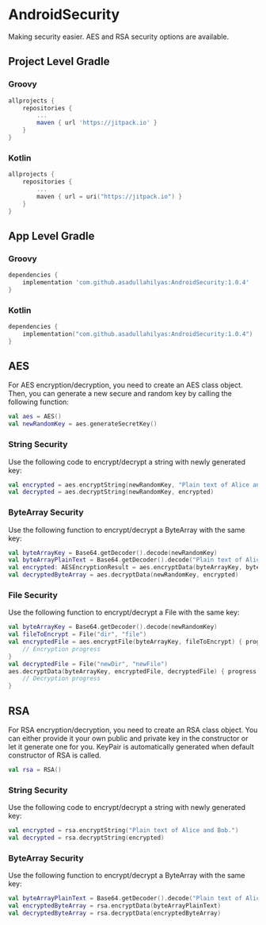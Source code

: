 # AndroidSecurity
Making security easier. AES and RSA security options are available.
## Project Level Gradle

### Groovy
``` Groovy
allprojects {
    repositories {
        ...
        maven { url 'https://jitpack.io' }
    }
}
```

### Kotlin
``` Kotlin
allprojects {
    repositories {
        ...
        maven { url = uri("https://jitpack.io") }
    }
}
```

## App Level Gradle

### Groovy
``` Groovy
dependencies {
    implementation 'com.github.asadullahilyas:AndroidSecurity:1.0.4'
}
```

### Kotlin
``` Kotlin
dependencies {
    implementation("com.github.asadullahilyas:AndroidSecurity:1.0.4")
}
```

## AES
For AES encryption/decryption, you need to create an AES class object. Then, you can generate a new secure and random key by calling the following function:
``` Kotlin
val aes = AES()
val newRandomKey = aes.generateSecretKey()
```
### String Security
Use the following code to encrypt/decrypt a string with newly generated key:
``` Kotlin
val encrypted = aes.encryptString(newRandomKey, "Plain text of Alice and Bob.")
val decrypted = aes.decryptString(newRandomKey, encrypted)
```
### ByteArray Security
Use the following function to encrypt/decrypt a ByteArray with the same key:
``` Kotlin
val byteArrayKey = Base64.getDecoder().decode(newRandomKey)
val byteArrayPlainText = Base64.getDecoder().decode("Plain text of Alice and Bob.")
val encrypted: AESEncryptionResult = aes.encryptData(byteArrayKey, byteArrayPlainText)
val decryptedByteArray = aes.decryptData(newRandomKey, encrypted)
```
### File Security
Use the following function to encrypt/decrypt a File with the same key:
``` Kotlin
val byteArrayKey = Base64.getDecoder().decode(newRandomKey)
val fileToEncrypt = File("dir", "file")
val encryptedFile = aes.encryptFile(byteArrayKey, fileToEncrypt) { progress ->
    // Encryption progress
}
val decryptedFile = File("newDir", "newFile")
aes.decryptData(byteArrayKey, encryptedFile, decryptedFile) { progress ->
    // Decryption progress
}
```

## RSA
For RSA encryption/decryption, you need to create an RSA class object. You can either provide it your own public and private key in the constructor or let it generate one for you. KeyPair is automatically generated when default constructor of RSA is called.
``` Kotlin
val rsa = RSA()
```
### String Security
Use the following code to encrypt/decrypt a string with newly generated key:
``` Kotlin
val encrypted = rsa.encryptString("Plain text of Alice and Bob.")
val decrypted = rsa.decryptString(encrypted)
```
### ByteArray Security
Use the following function to encrypt/decrypt a ByteArray with the same key:
``` Kotlin
val byteArrayPlainText = Base64.getDecoder().decode("Plain text of Alice and Bob.")
val encryptedByteArray = rsa.encryptData(byteArrayPlainText)
val decryptedByteArray = rsa.decryptData(encryptedByteArray)
```
